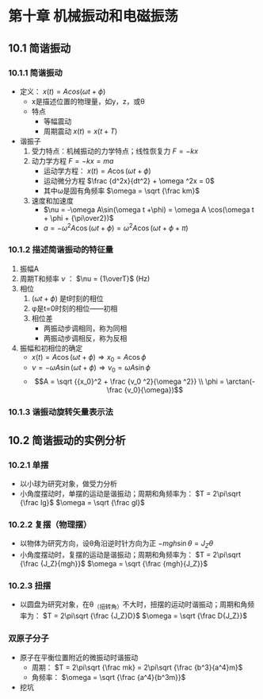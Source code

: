 # 第十章 机械振动和电磁振荡
## 10.1 简谐振动
### 10.1.1 简谐振动
- 定义： $x(t) = Acos(\omega t + \phi)$
	- x是描述位置的物理量，如y，z，或θ
	- 特点
		- 等幅震动
		- 周期震动 $x(t) = x(t + T)$
- 谐振子
	1. 受力特点：机械振动的力学特点；线性恢复力 $F = -kx$
	2. 动力学方程 $F = -kx = ma$
		- 运动学方程： $x(t) = A\cos(\omega t+\phi)$
		- 运动微分方程 $\frac {d^2x}{dt^2} + \omega ^2x = 0$
		- 其中ω是固有角频率 $\omega = \sqrt {\frac km}$
	3. 速度和加速度
		-  $\nu = -\omega A\sin(\omega t +\phi) = \omega A \cos(\omega t + \phi + {\pi\over2})$
		-  $a = -\omega ^2A\cos (\omega t + \phi) = \omega ^2A\cos(\omega t + \phi + \pi)$
### 10.1.2 描述简谐振动的特征量
1. 振幅A
2. 周期T和频率 $\nu$ ： $\nu = {1\overT}$ (Hz)
3. 相位
	1.  $(\omega t + \phi)$ 是t时刻的相位
	2. φ是t=0时刻的相位——初相
	3. 相位差
		- 两振动步调相同，称为同相
		- 两振动步调相反，称为反相
4. 振幅和初相位的确定
	-  $x(t) = A\cos (\omega t+\phi) \Rightarrow x_0 = A\cos\phi$
	-  $\nu = -\omega A\sin(\omega t + \phi) \Rightarrow \nu_0 = \omega A\sin\phi$
	-  $$A = \sqrt {{x_0}^2 + \frac {v_0 ^2}{\omega ^2}} \\ \phi = \arctan(-\frac {v_0}{\omega})$$
### 10.1.3 谐振动旋转矢量表示法
## 10.2 简谐振动的实例分析
### 10.2.1 单摆
- 以小球为研究对象，做受力分析
- 小角度摆动时，单摆的运动是谐振动；周期和角频率为： $T = 2\pi\sqrt {\frac lg}$ $\omega = \sqrt {\frac gl}$
### 10.2.2 复摆（物理摆）
- 以物体为研究方向，设θ角沿逆时针方向为正 $-mgh\sin\theta = J_Z\theta$
- 小角度摆动时，复摆的运动是谐振动；周期和角频率为： $T = 2\pi\sqrt {\frac {J_Z}{mgh}}$ $\omega = \sqrt {\frac {mgh}{J_Z}}$
### 10.2.3 扭摆
- 以圆盘为研究对象，在θ<sub>（扭转角）</sub>不大时，扭摆的运动时谐振动；周期和角频率为： $T = 2\pi\sqrt {\frac {J_Z}D}$ $\omega = \sqrt {\frac D{J_Z}}$
### 双原子分子
- 原子在平衡位置附近的微振动时谐振动
	- 周期： $T = 2\pi\sqrt {\frac mk} = 2\pi\sqrt {\frac {b^3}{a^4}m}$
	- 角频率： $\omega = \sqrt {\frac {a^4}{b^3m}}$
- 挖坑
